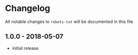 # Changelog

All notable changes to `robots-txt` will be documented in this file

## 1.0.0 - 2018-05-07

- initial release
